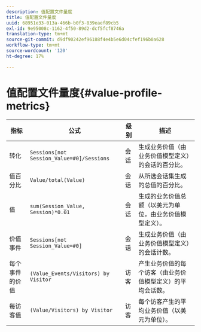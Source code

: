 ```yaml
---
description: 值配置文件量度
title: 值配置文件量度
uuid: 68951e33-013a-466b-b0f3-839eaef89cb5
exl-id: 9e95008c-1162-4f50-89d2-dcf5fcf8746a
translation-type: tm+mt
source-git-commit: d9df90242ef96188f4e4b5e6d04cfef196b0a628
workflow-type: tm+mt
source-wordcount: '120'
ht-degree: 17%

---
```


# 值配置文件量度{#value-profile-metrics}

| 指标 | 公式 | 级别 | 描述 |
|---|---|---|---|
| 转化 | `Sessions[not Session_Value=#0]/Sessions` | 会话 | 生成业务价值（由业务价值模型定义）的会话的百分比。 |
| 值百分比 | `Value/total(Value)` | 会话 | 从所选会话集生成的总值的百分比。 |
| 值 | `sum(Session_Value, Session)*0.01` | 会话 | 生成的业务价值总额（以美元为单位，由业务价值模型定义）。 |
| 价值事件 | `Sessions[not Session_Value=#0]` | 会话 | 生成业务价值（由业务价值模型定义）的会话计数。 |
| 每个事件的价值 | `(Value_Events/Visitors) by Visitor` | 访客 | 产生业务价值的每个访客（由业务价值模型定义）的平均会话数。 |
| 每访客值 | `(Value/Visitors) by Visitor` | 访客 | 每个访客产生的平均业务价值（以美元为单位）。 |
